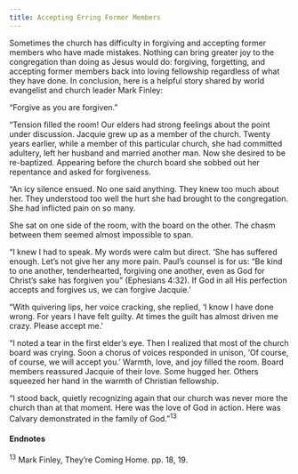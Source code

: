 ```yaml
---
title: Accepting Erring Former Members
---
```


Sometimes the church has difficulty in forgiving and accepting former members who have made mistakes. Nothing can bring greater joy to the congregation than doing as Jesus would do: forgiving, forgetting, and accepting former members back into loving fellowship regardless of what they have done. In conclusion, here is a helpful story shared by world evangelist and church leader Mark Finley:

“Forgive as you are forgiven.”

“Tension filled the room! Our elders had strong feelings about the point under discussion. Jacquie grew up as a member of the church. Twenty years earlier, while a member of this particular church, she had committed adultery, left her husband and married another man. Now she desired to be re-baptized. Appearing before the church board she sobbed out her repentance and asked for forgiveness.

“An icy silence ensued. No one said anything. They knew too much about her. They understood too well the hurt she had brought to the congregation. She had inflicted pain on so many.

She sat on one side of the room, with the board on the other. The chasm between them seemed almost impossible to span.

“I knew I had to speak. My words were calm but direct. ‘She has suffered enough. Let’s not give her any more pain. Paul’s counsel is for us: “Be kind to one another, tenderhearted, forgiving one another, even as God for Christ’s sake has forgiven you” (Ephesians 4:32). If God in all His perfection accepts and forgives us, we can forgive Jacquie.’

“With quivering lips, her voice cracking, she replied, ‘I know I have done wrong. For years I have felt guilty. At times the guilt has almost driven me crazy. Please accept me.’

“I noted a tear in the first elder’s eye. Then I realized that most of the church board was crying. Soon a chorus of voices responded in unison, ‘Of course, of course, we will accept you.’ Warmth, love, and joy filled the room. Board members reassured Jacquie of their love. Some hugged her. Others squeezed her hand in the warmth of Christian fellowship.

“I stood back, quietly recognizing again that our church was never more the church than at that moment. Here was the love of God in action. Here was Calvary demonstrated in the family of God.”<sup>13</sup>

#### Endnotes

<sup>13</sup> Mark Finley, They’re Coming Home. pp. 18, 19.